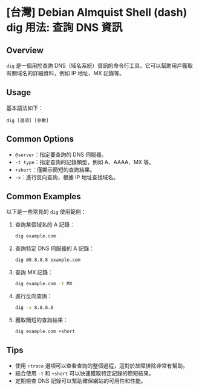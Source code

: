 # [台灣] Debian Almquist Shell (dash) dig 用法: 查詢 DNS 資訊

## Overview
`dig` 是一個用於查詢 DNS（域名系統）資訊的命令行工具。它可以幫助用戶獲取有關域名的詳細資料，例如 IP 地址、MX 記錄等。

## Usage
基本語法如下：
```
dig [選項] [參數]
```

## Common Options
- `@server`：指定要查詢的 DNS 伺服器。
- `-t type`：指定查詢的記錄類型，例如 A、AAAA、MX 等。
- `+short`：僅顯示簡短的查詢結果。
- `-x`：進行反向查詢，根據 IP 地址查找域名。

## Common Examples
以下是一些常見的 `dig` 使用範例：

1. 查詢某個域名的 A 記錄：
   ```bash
   dig example.com
   ```

2. 查詢特定 DNS 伺服器的 A 記錄：
   ```bash
   dig @8.8.8.8 example.com
   ```

3. 查詢 MX 記錄：
   ```bash
   dig example.com -t MX
   ```

4. 進行反向查詢：
   ```bash
   dig -x 8.8.8.8
   ```

5. 獲取簡短的查詢結果：
   ```bash
   dig example.com +short
   ```

## Tips
- 使用 `+trace` 選項可以查看查詢的整個過程，這對於故障排除非常有幫助。
- 結合使用 `-t` 和 `+short` 可以快速獲取特定記錄的簡短結果。
- 定期檢查 DNS 記錄可以幫助確保網站的可用性和性能。